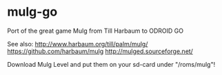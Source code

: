 # mulg-go
Port of the great game Mulg from Till Harbaum to ODROID GO

See also:
http://www.harbaum.org/till/palm/mulg/
https://github.com/harbaum/mulg
http://mulged.sourceforge.net/

Download Mulg Level and put them on your sd-card under "/roms/mulg"!
